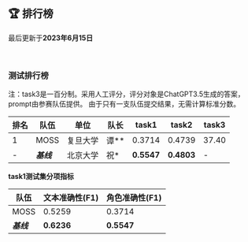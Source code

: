 
<br/>

## 🏆 排行榜

<p class="text-center">最后更新于<strong>2023年6月15日</strong></p>

<br/>

### 测试排行榜

<p>
注：task3是一百分制。采用人工评分，评分对象是ChatGPT3.5生成的答案，prompt由参赛队伍提供。
由于只有一支队伍提交结果，无需计算标准分数。
</p>

| 排名 | 队伍     | 单位             | 队长 | task1  | task2  | task3  |
| ---- | -------- | ---------------- | ---- | ------ | ------ | ------ |
| 1    | MOSS | 复旦大学         | 谭** | 0.3714 | 0.4739 | 37.40 |
| - | <span style="color:var(--bs-secondary)">***基线***<span> | 北京大学 | 祝* | **0.5547** | **0.4803** | - |

**task1测试集分项指标**

| 队伍     | 文本准确性(F1)     | 角色准确性(F1) |
| -------- | ---------------- | -------------- |
| MOSS | 0.5259 | 0.3714 |
| <span style="color:var(--bs-secondary)">***基线***<span> | **0.6236** | **0.5547** |
